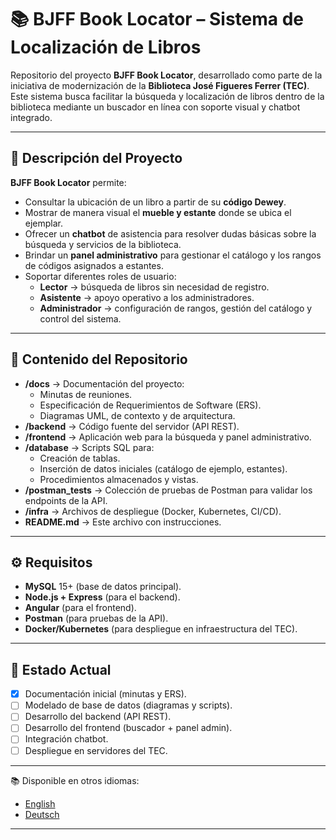 # 📚 BJFF Book Locator – Sistema de Localización de Libros

Repositorio del proyecto **BJFF Book Locator**, desarrollado como parte de la iniciativa de modernización de la **Biblioteca José Figueres Ferrer (TEC)**.  
Este sistema busca facilitar la búsqueda y localización de libros dentro de la biblioteca mediante un buscador en línea con soporte visual y chatbot integrado.

---

## 📌 Descripción del Proyecto
**BJFF Book Locator** permite:
- Consultar la ubicación de un libro a partir de su **código Dewey**.  
- Mostrar de manera visual el **mueble y estante** donde se ubica el ejemplar.  
- Ofrecer un **chatbot** de asistencia para resolver dudas básicas sobre la búsqueda y servicios de la biblioteca.  
- Brindar un **panel administrativo** para gestionar el catálogo y los rangos de códigos asignados a estantes.  
- Soportar diferentes roles de usuario:
  - **Lector** → búsqueda de libros sin necesidad de registro.  
  - **Asistente** → apoyo operativo a los administradores.  
  - **Administrador** → configuración de rangos, gestión del catálogo y control del sistema.  

---

## 📂 Contenido del Repositorio
- **/docs** → Documentación del proyecto:
  - Minutas de reuniones.  
  - Especificación de Requerimientos de Software (ERS).  
  - Diagramas UML, de contexto y de arquitectura.  
- **/backend** → Código fuente del servidor (API REST).  
- **/frontend** → Aplicación web para la búsqueda y panel administrativo.  
- **/database** → Scripts SQL para:
  - Creación de tablas.  
  - Inserción de datos iniciales (catálogo de ejemplo, estantes).  
  - Procedimientos almacenados y vistas.  
- **/postman_tests** → Colección de pruebas de Postman para validar los endpoints de la API.  
- **/infra** → Archivos de despliegue (Docker, Kubernetes, CI/CD).  
- **README.md** → Este archivo con instrucciones.  

---

## ⚙️ Requisitos
- **MySQL** 15+ (base de datos principal).  
- **Node.js + Express** (para el backend).  
- **Angular** (para el frontend).  
- **Postman** (para pruebas de la API).  
- **Docker/Kubernetes** (para despliegue en infraestructura del TEC).  

---

## 🚀 Estado Actual
- [x] Documentación inicial (minutas y ERS).  
- [ ] Modelado de base de datos (diagramas y scripts).  
- [ ] Desarrollo del backend (API REST).  
- [ ] Desarrollo del frontend (buscador + panel admin).  
- [ ] Integración chatbot.  
- [ ] Despliegue en servidores del TEC.  

---

📚 Disponible en otros idiomas:  
- [English](./README.en.md)  
- [Deutsch](./README.de.md)  

---
